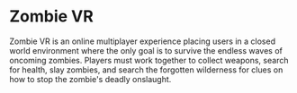 # Zombie VR
 Zombie VR is an online multiplayer experience placing users in a closed world environment where the only goal is to survive the endless waves of oncoming zombies. Players must work together to collect weapons, search for health, slay zombies, and search the forgotten wilderness for clues on how to stop the zombie's deadly onslaught.‍
